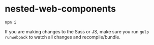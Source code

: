 # nested-web-components

`npm i`

If you are making changes to the Sass or JS, make sure you run `gulp runwebpack` to watch all changes and recompile/bundle.
